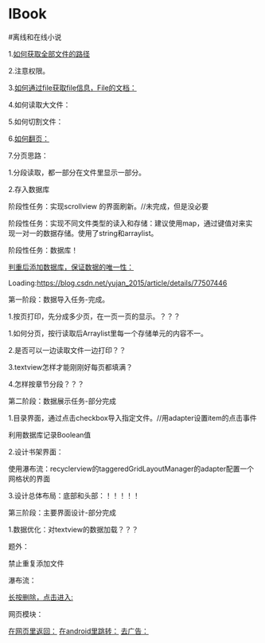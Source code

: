 # IBook

#离线和在线小说

1.[如何获取全部文件的路径](https://github.com/chaychan/BlogFileResource)

2.注意权限。

3.[如何通过file获取file信息，File的文档：](https://blog.csdn.net/liumeng920/article/details/79412784)

4.如何读取大文件：

5.如何切割文件：

6.[如何翻页：](https://blog.csdn.net/LIXIAONA_1101/article/details/86477512)

7.分页思路：

1.分段读取，都一部分在文件里显示一部分。

2.存入数据库
	   
阶段性任务：实现scrollview 的界面刷新。//未完成，但是没必要

阶段性任务：实现不同文件类型的读入和存储：建议使用map，通过键值对来实现一对一的数据存储。使用了string和arraylist。

阶段性任务：数据库！

[判重后添加数据库，保证数据的唯一性：](https://blog.csdn.net/danwuxie/article/details/88805032)

Loading:https://blog.csdn.net/yujan_2015/article/details/77507446

第一阶段：数据导入任务-完成。

1.按页打印，先分成多少页，在一页一页的显示。？？？

1.如何分页，按行读取后Arraylist里每一个存储单元的内容不一。

2.是否可以一边读取文件一边打印？？

3.textview怎样才能刚刚好每页都填满？

4.怎样按章节分段？？？

第二阶段：数据展示任务-部分完成

1.目录界面，通过点击checkbox导入指定文件。//用adapter设置item的点击事件

利用数据库记录Boolean值

2.设计书架界面：

使用瀑布流：recyclerview的taggeredGridLayoutManager的adapter配置一个网格状的界面

3.设计总体布局：底部和头部：！！！！！

第三阶段：主要界面设计-部分完成

1.数据优化：对textview的数据加载？？？

题外：

禁止重复添加文件

瀑布流：

[长按删除，点击进入:](https://blog.csdn.net/qq_40869894/article/details/79627926)

网页模块：

[在网页里返回：](https://blog.csdn.net/qq_38373150/article/details/79739326)
[在android里跳转：](https://blog.csdn.net/yhy123456q/article/details/53580283)
[去广告：](https://blog.csdn.net/sinat_34015620/article/details/72845541)
